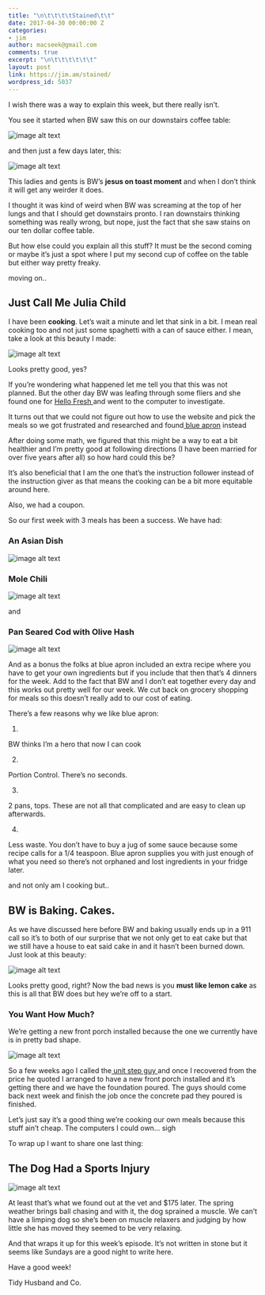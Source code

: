 ```yaml
---
title: "\n\t\t\t\tStained\t\t"
date: 2017-04-30 00:00:00 Z
categories:
- jim
author: macseek@gmail.com
comments: true
excerpt: "\n\t\t\t\t\t\t"
layout: post
link: https://jim.am/stained/
wordpress_id: 5037
---
```


I wish there was a way to explain this week, but there really isn’t.




You see it started when BW saw this on our downstairs coffee table:




![image alt text](/public/4SmpqPtkUQOC0XwEirF6bg_img_0.jpg)




and then just a few days later, this:




![image alt text](/public/4SmpqPtkUQOC0XwEirF6bg_img_1.jpg)




This ladies and gents is BW’s **jesus on toast moment** and when I don’t think it will get any weirder it does.




I thought it was kind of weird when BW was screaming at the top of her lungs and that I should get downstairs pronto. I ran downstairs thinking something was really wrong, but nope, just the fact that she saw stains on our ten dollar coffee table.




But how else could you explain all this stuff? It must be the second coming or maybe it’s just a spot where I put my second cup of coffee on the table but either way pretty freaky.




moving on..




## Just Call Me Julia Child




I have been **cooking**. Let’s wait a minute and let that sink in a bit. I mean real cooking too and not just some spaghetti with a can of sauce either. I mean, take a look at this beauty I made:




![image alt text](/public/4SmpqPtkUQOC0XwEirF6bg_img_2.jpg)




Looks pretty good, yes?




If you’re wondering what happened let me tell you that this was not planned. But the other day BW was leafing through some fliers and she found one for [Hello Fresh ](https://www.hellofresh.com/)and went to the computer to investigate.




It turns out that we could not figure out how to use the website and pick the meals so we got frustrated and researched and found[ blue apron](https://www.blueapron.com/) instead




After doing some math, we figured that this might be a way to eat a bit healthier and I’m pretty good at following directions (I have been married for over five years after all) so how hard could this be?




It’s also beneficial that I am the one that’s the instruction follower instead of the instruction giver as that means the cooking can be a bit more equitable around here.




Also, we had a coupon.




So our first week with 3 meals has been a success. We have had:




### An Asian Dish




![image alt text](/public/4SmpqPtkUQOC0XwEirF6bg_img_3.jpg)




### Mole Chili




![image alt text](/public/4SmpqPtkUQOC0XwEirF6bg_img_4.jpg)




and




### Pan Seared Cod with Olive Hash




![image alt text](/public/4SmpqPtkUQOC0XwEirF6bg_img_5.jpg)




And as a bonus the folks at blue apron included an extra recipe where you have to get your own ingredients but if you include that then that’s 4 dinners for the week. Add to the fact that BW and I don’t eat together every day and this works out pretty well for our week. We cut back on grocery shopping for meals so this doesn’t really add to our cost of eating.




There’s a few reasons why we like blue apron:






  1. 


BW thinks I’m a hero that now I can cook





  2. 


Portion Control. There’s no seconds.





  3. 


2 pans, tops. These are not all that complicated and are easy to clean up afterwards.





  4. 


Less waste. You don’t have to buy a jug of some sauce because some recipe calls for a 1/4 teaspoon. Blue apron supplies you with just enough of what you need so there’s not orphaned and lost ingredients in your fridge later.







and not only am I cooking but..




## BW is Baking. Cakes.




As we have discussed here before BW and baking usually ends up in a 911 call so it’s to both of our surprise that we not only get to eat cake but that we still have a house to eat said cake in and it hasn’t been burned down. Just look at this beauty:




![image alt text](/public/4SmpqPtkUQOC0XwEirF6bg_img_6.jpg)




Looks pretty good, right? Now the bad news is you **must like lemon cake** as this is all that BW does but hey we’re off to a start.




### You Want How Much?




We’re getting a new front porch installed because the one we currently have is in pretty bad shape.




![image alt text](/public/4SmpqPtkUQOC0XwEirF6bg_img_7.jpg)




So a few weeks ago I called the[ unit step guy ](http://unitstepprecast.com/)and once I recovered from the price he quoted I arranged to have a new front porch installed and it’s getting there and we have the foundation poured. The guys should come back next week and finish the job once the concrete pad they poured is finished.




Let’s just say it’s a good thing we’re cooking our own meals because this stuff ain’t cheap. The computers I could own… sigh




To wrap up I want to share one last thing:




## The Dog Had a Sports Injury




![image alt text](/public/4SmpqPtkUQOC0XwEirF6bg_img_8.jpg)




At least that’s what we found out at the vet and $175 later. The spring weather brings ball chasing and with it, the dog sprained a muscle. We can’t have a limping dog so she’s been on muscle relaxers and judging by how little she has moved they seemed to be very relaxing.




And that wraps it up for this week’s episode. It’s not written in stone but it seems like Sundays are a good night to write here.




Have a good week!




Tidy Husband and Co.


		

